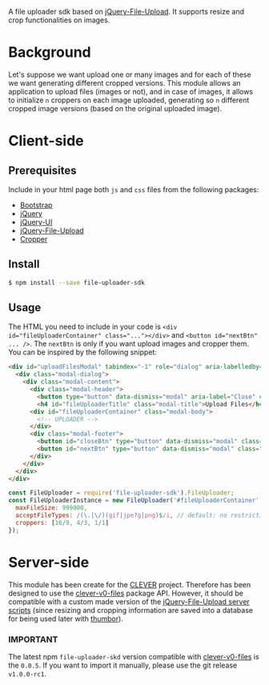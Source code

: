 A file uploader sdk based on [jQuery-File-Upload](https://github.com/blueimp/jQuery-File-Upload). It supports resize and crop functionalities on images.


# Background

Let's suppose we want upload one or many images and for each of these we want generating different cropped versions.
This module allows an application to upload files (images or not), and in case of images, it allows to initialize `n` croppers on each image uploaded, generating so `n` different cropped image versions (based on the original uploaded image).


# Client-side

## Prerequisites
Include in your html page both `js` and `css` files from the following packages:
- [Bootstrap](http://getbootstrap.com/)
- [jQuery](https://github.com/jquery/jquery)
- [jQuery-UI](https://github.com/jquery/jquery-ui)
- [jQuery-File-Upload](https://blueimp.github.io/jQuery-File-Upload)
- [Cropper](http://fengyuanchen.github.io/cropper/)

## Install
```sh
$ npm install --save file-uploader-sdk
```

## Usage
The HTML you need to include in your code is `<div id="fileUploaderContainer" class="..."></div>` and `<button id="nextBtn" ... />`.
The `nextBtn` is only if you want upload images and cropper them. You can be inspired by the following snippet:

```html
<div id="uploadFilesModal" tabindex="-1" role="dialog" aria-labelledby="uploadFilesModalLabel" class="modal fade in" aria-hidden="false" style="display: block;">
  <div class="modal-dialog">
    <div class="modal-content">
      <div class="modal-header">
        <button type="button" data-dismiss="modal" aria-label="Close" class="close"><span aria-hidden="true">×</span></button>
        <h4 id="fileUploaderTitle" class="modal-title">Upload Files</h4></div>
      <div id="fileUploaderContainer" class="modal-body">
        <!-- UPLOADER -->
      </div>
      <div class="modal-footer">
        <button id="closeBtn" type="button" data-dismiss="modal" class="btn btn-default">Close</button>
        <button id="nextBtn" type="button" data-dismiss="modal" class="btn btn-default">Next</button>
      </div>
    </div>
  </div>
</div>
```

```js
const FileUploader = require('file-uploader-sdk').FileUploader;
const FileUploaderInstance = new FileUploader('#fileUploaderContainer', {
  maxFileSize: 999000,
  acceptFileTypes: /(\.|\/)(gif|jpe?g|png)$/i, // default: no restriction
  croppers: [16/9, 4/3, 1/1]
});
```


# Server-side
This module has been create for the [CLEVER](https://github.com/cleverframework/clever) project. Therefore has been designed to use the [clever-v0-files](https://github.com/cleverframework/clever-v0-files) package API. However, it should be compatible with a custom made version of the [jQuery-File-Upload server scripts](https://github.com/blueimp/jQuery-File-Upload/tree/master/server) (since resizing and cropping information are saved into a database for being used later with [thumbor](https://github.com/thumbor/thumbor)).

### IMPORTANT
The latest npm `file-uploader-skd` version compatible with [clever-v0-files](https://github.com/cleverframework/clever-v0-files) is the `0.0.5`. If you want to import it manually, please use the git release `v1.0.0-rc1`. 
